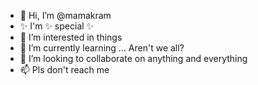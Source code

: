 - 👋 Hi, I’m @mamakram
- ✨ I'm ✨ special ✨
- 👀 I’m interested in things
- 🌱 I’m currently learning ... Aren't we all?
- 💞️ I’m looking to collaborate on anything and everything
- 📫 Pls don't reach me
